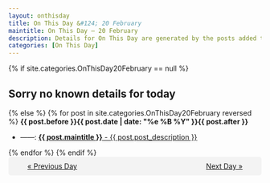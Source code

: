 ```yaml
---
layout: onthisday
title: On This Day &#124; 20 February
maintitle: On This Day — 20 February
description: Details for On This Day are generated by the posts added to the website so the content is subject to changes/updates over time.
categories: [On This Day]
---
```


{% if site.categories.OnThisDay20February == null %}
<h2>Sorry no known details for today</h2>
{% else %}
{% for post in site.categories.OnThisDay20February reversed %}
<strong>{{ post.before }}{{ post.date | date: "%e %B %Y" }}{{ post.after }}</strong>
<ul>
<li> ——: <a class="{{ post.class }}" href="{{ post.url }}"><strong>{{ post.maintitle }}</strong> - {{ post.post_description }}</a></li>
</ul>
{% endfor %}
{% endif %}
<br />
<div style="background-color: #f3f3f3; padding: 10px; border-radius: 5px; text-align: center; display: flex; justify-content: space-evenly;">
<a href="/onthisday/02/02-19">« Previous Day</a>
<span style="visibility:hidden;">[ Visit Leap Year February 29 ]</span>
<a href="/onthisday/02/02-21">Next Day »</a>
</div>
